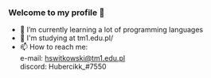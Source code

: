 ### Welcome to my profile 👋

- 🐍 I’m currently learning a lot of programming languages
- 🏫 I'm studying at tm1.edu.pl/
- 📫 How to reach me:
     <br /> e-mail: hswitkowski@tm1.edu.pl
     <br /> discord: Hubercikk_#7550
